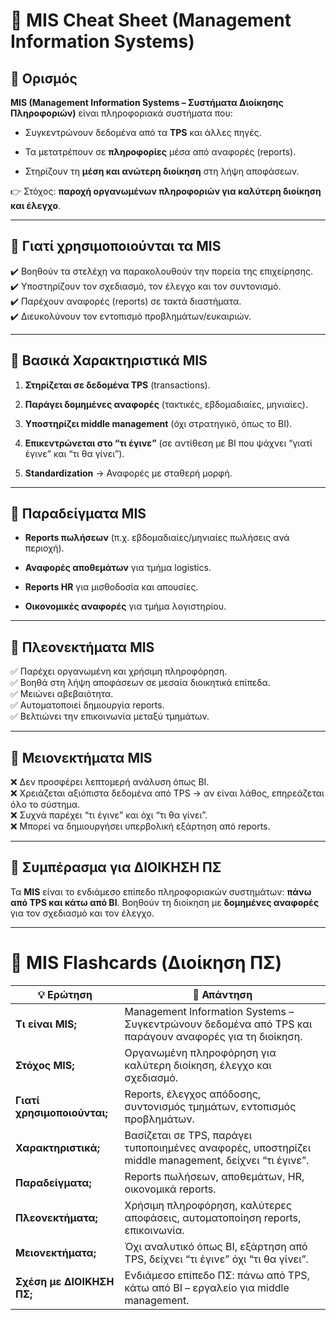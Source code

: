 # 📌 MIS Cheat Sheet (Management Information Systems)

## 🔹 Ορισμός

**MIS (Management Information Systems – Συστήματα Διοίκησης Πληροφοριών)** είναι πληροφοριακά συστήματα που:

- Συγκεντρώνουν δεδομένα από τα **TPS** και άλλες πηγές.

- Τα μετατρέπουν σε **πληροφορίες** μέσα από αναφορές (reports).

- Στηρίζουν τη **μέση και ανώτερη διοίκηση** στη λήψη αποφάσεων.

👉 Στόχος: **παροχή οργανωμένων πληροφοριών για καλύτερη διοίκηση και έλεγχο**.

---

## 🔹 Γιατί χρησιμοποιούνται τα MIS

✔️ Βοηθούν τα στελέχη να παρακολουθούν την πορεία της επιχείρησης.  
✔️ Υποστηρίζουν τον σχεδιασμό, τον έλεγχο και τον συντονισμό.  
✔️ Παρέχουν αναφορές (reports) σε τακτά διαστήματα.  
✔️ Διευκολύνουν τον εντοπισμό προβλημάτων/ευκαιριών.

---

## 🔹 Βασικά Χαρακτηριστικά MIS

1. **Στηρίζεται σε δεδομένα TPS** (transactions).

2. **Παράγει δομημένες αναφορές** (τακτικές, εβδομαδιαίες, μηνιαίες).

3. **Υποστηρίζει middle management** (όχι στρατηγικό, όπως το BI).

4. **Επικεντρώνεται στο “τι έγινε”** (σε αντίθεση με BI που ψάχνει “γιατί έγινε” και “τι θα γίνει”).

5. **Standardization** → Αναφορές με σταθερή μορφή.

---

## 🔹 Παραδείγματα MIS

- **Reports πωλήσεων** (π.χ. εβδομαδιαίες/μηνιαίες πωλήσεις ανά περιοχή).

- **Αναφορές αποθεμάτων** για τμήμα logistics.

- **Reports HR** για μισθοδοσία και απουσίες.

- **Οικονομικές αναφορές** για τμήμα λογιστηρίου.

---

## 🔹 Πλεονεκτήματα MIS

✅ Παρέχει οργανωμένη και χρήσιμη πληροφόρηση.  
✅ Βοηθά στη λήψη αποφάσεων σε μεσαία διοικητικά επίπεδα.  
✅ Μειώνει αβεβαιότητα.  
✅ Αυτοματοποιεί δημιουργία reports.  
✅ Βελτιώνει την επικοινωνία μεταξύ τμημάτων.

---

## 🔹 Μειονεκτήματα MIS

❌ Δεν προσφέρει λεπτομερή ανάλυση όπως BI.  
❌ Χρειάζεται αξιόπιστα δεδομένα από TPS → αν είναι λάθος, επηρεάζεται όλο το σύστημα.  
❌ Συχνά παρέχει “τι έγινε” και όχι “τι θα γίνει”.  
❌ Μπορεί να δημιουργήσει υπερβολική εξάρτηση από reports.

---

## 🔹 Συμπέρασμα για ΔΙΟΙΚΗΣΗ ΠΣ

Τα **MIS** είναι το ενδιάμεσο επίπεδο πληροφοριακών συστημάτων: **πάνω από TPS και κάτω από BI**. Βοηθούν τη διοίκηση με **δομημένες αναφορές** για τον σχεδιασμό και τον έλεγχο.

---

# 📌 MIS Flashcards (Διοίκηση ΠΣ)

| 💡 Ερώτηση                  | 📖 Απάντηση                                                                                            |
| --------------------------- | ------------------------------------------------------------------------------------------------------ |
| **Τι είναι MIS;**           | Management Information Systems – Συγκεντρώνουν δεδομένα από TPS και παράγουν αναφορές για τη διοίκηση. |
| **Στόχος MIS;**             | Οργανωμένη πληροφόρηση για καλύτερη διοίκηση, έλεγχο και σχεδιασμό.                                    |
| **Γιατί χρησιμοποιούνται;** | Reports, έλεγχος απόδοσης, συντονισμός τμημάτων, εντοπισμός προβλημάτων.                               |
| **Χαρακτηριστικά;**         | Βασίζεται σε TPS, παράγει τυποποιημένες αναφορές, υποστηρίζει middle management, δείχνει “τι έγινε”.   |
| **Παραδείγματα;**           | Reports πωλήσεων, αποθεμάτων, HR, οικονομικά reports.                                                  |
| **Πλεονεκτήματα;**          | Χρήσιμη πληροφόρηση, καλύτερες αποφάσεις, αυτοματοποίηση reports, επικοινωνία.                         |
| **Μειονεκτήματα;**          | Όχι αναλυτικό όπως BI, εξάρτηση από TPS, δείχνει “τι έγινε” όχι “τι θα γίνει”.                         |
| **Σχέση με ΔΙΟΙΚΗΣΗ ΠΣ;**   | Ενδιάμεσο επίπεδο ΠΣ: πάνω από TPS, κάτω από BI – εργαλείο για middle management.                      |
